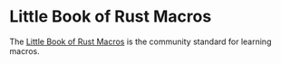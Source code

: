 # Little Book of Rust Macros

The [Little Book of Rust Macros](https://danielkeep.github.io/tlborm/book/README.html) is the community standard for learning macros.